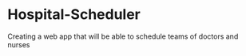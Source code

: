 Hospital-Scheduler
==================

Creating a web app that will be able to schedule teams of doctors and nurses 
